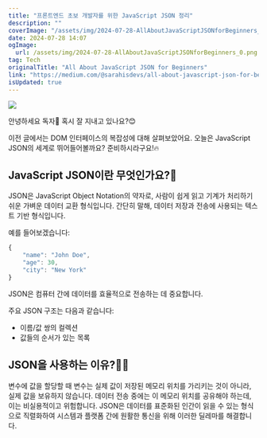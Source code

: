 ```yaml
---
title: "프론트엔드 초보 개발자를 위한 JavaScript JSON 정리"
description: ""
coverImage: "/assets/img/2024-07-28-AllAboutJavaScriptJSONforBeginners_0.png"
date: 2024-07-28 14:07
ogImage:
  url: /assets/img/2024-07-28-AllAboutJavaScriptJSONforBeginners_0.png
tag: Tech
originalTitle: "All About JavaScript JSON for Beginners"
link: "https://medium.com/@sarahisdevs/all-about-javascript-json-for-beginners-72346b9d5063"
isUpdated: true
---
```


<img src="/assets/img/2024-07-28-AllAboutJavaScriptJSONforBeginners_0.png" />

안녕하세요 독자👋 혹시 잘 지내고 있나요?😊

이전 글에서는 DOM 인터페이스의 복잡성에 대해 살펴보았어요. 오늘은 JavaScript JSON의 세계로 뛰어들어볼까요? 준비하시라구요!🔥

## JavaScript JSON이란 무엇인가요?🤔

<!-- cozy-coder - 수평 -->

<ins class="adsbygoogle"
     style="display:block"
     data-ad-client="ca-pub-4877378276818686"
     data-ad-slot="1107185301"
     data-ad-format="auto"
     data-full-width-responsive="true"></ins>

<script>
     (adsbygoogle = window.adsbygoogle || []).push({});
</script>

JSON은 JavaScript Object Notation의 약자로, 사람이 쉽게 읽고 기계가 처리하기 쉬운 가벼운 데이터 교환 형식입니다. 간단히 말해, 데이터 저장과 전송에 사용되는 텍스트 기반 형식입니다.

예를 들어보겠습니다:

```js
{
    "name": "John Doe",
    "age": 30,
    "city": "New York"
}
```

JSON은 컴퓨터 간에 데이터를 효율적으로 전송하는 데 중요합니다.

<!-- cozy-coder - 수평 -->

<ins class="adsbygoogle"
     style="display:block"
     data-ad-client="ca-pub-4877378276818686"
     data-ad-slot="1107185301"
     data-ad-format="auto"
     data-full-width-responsive="true"></ins>

<script>
     (adsbygoogle = window.adsbygoogle || []).push({});
</script>

주요 JSON 구조는 다음과 같습니다:

- 이름/값 쌍의 컬렉션
- 값들의 순서가 있는 목록

## JSON을 사용하는 이유?🤷‍♂️

변수에 값을 할당할 때 변수는 실제 값이 저장된 메모리 위치를 가리키는 것이 아니라, 실제 값을 보유하지 않습니다. 데이터 전송 중에는 이 메모리 위치를 공유해야 하는데, 이는 비실용적이고 위험합니다. JSON은 데이터를 표준화된 인간이 읽을 수 있는 형식으로 직렬화하여 시스템과 플랫폼 간에 원활한 통신을 위해 이러한 딜레마를 해결합니다.
